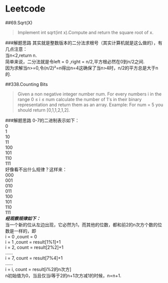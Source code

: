 # Leetcode

##69.Sqrt(X)
>Implement int sqrt(int x).Compute and return the square root of x.

###解题思路
其实就是整数版本的二分法求根号（其实计算机就是这么做的），有几点注意：  
当n<2,return n.  
简单来说，二分法就是令left = 0 ,right = n/2,平方根必然在0到n/2之间.  
因为求解当n>=0,令(n/2)²=n得出n=4这确保了当n>4时，n/2的平方总是大于n的.  

##338.Counting Bits
>Given a non negative integer number num. For every numbers i in the range 0 ≤ i ≤ num calculate the number of 1's in their binary representation and return them as an array.
Example:
For num = 5 you should return [0,1,1,2,1,2].

###解题思路
0-7的二进制表示如下：  
0  
1  
10  
11  
100  
101  
110  
111  
好像看不出什么规律？这样来：  
000  
001  
010  
011  
100  
101  
110  
111  
***经观察规律如下：***  
当一个新的位从左边出现，它必然为1，而其他的位数，都和前2的n次方个数的位数是一样的，即  
i = 0 ,count = 0  
i = 1 ,count = result[1%1]+1  
i = 2, count = result[2%2]+1  
......  
i = 7, count = result[7%4]+1   
......  
i = i, count = result[i%2的n次方]  
n初始值为0，当且仅当i等于2的n+1次方减1的时候，n=n+1.
